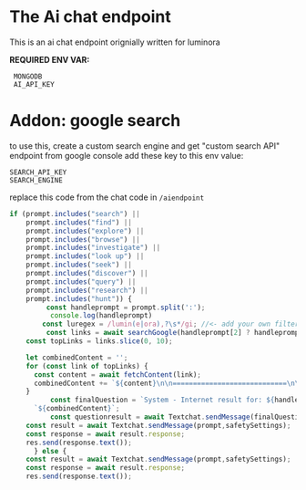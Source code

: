 # The Ai chat endpoint 
This is an ai chat endpoint orignially written for luminora

**REQUIRED ENV VAR:**
```
 MONGODB
 AI_API_KEY
```


# Addon: google search
to use this, create a custom search engine and get "custom search API" endpoint from google console
add these key to this env value:
```
SEARCH_API_KEY
SEARCH_ENGINE
```
replace this code from the chat code in `/aiendpoint`
```js
if (prompt.includes("search") || 
    prompt.includes("find") || 
    prompt.includes("explore") || 
    prompt.includes("browse") || 
    prompt.includes("investigate") || 
    prompt.includes("look up") || 
    prompt.includes("seek") || 
    prompt.includes("discover") || 
    prompt.includes("query") || 
    prompt.includes("research") || 
    prompt.includes("hunt")) {
		 const handleprompt = prompt.split(':');
		  console.log(handleprompt)
		const luregex = /lumin(e|ora),?\s*/gi; //<- add your own filter regex here
		 const links = await searchGoogle(handleprompt[2] ? handleprompt[2].replace(luregex, '').trim() : '');
    const topLinks = links.slice(0, 10);

    let combinedContent = '';
    for (const link of topLinks) {
      const content = await fetchContent(link);
      combinedContent += `${content}\n\n============================\n\n`;
    }
		  const finalQuestion = `System - Internet result for: ${handleprompt[2] ? handleprompt[2].replace(luregex, '').trim() : ''}\n\n` +
      `${combinedContent}`;
		  const questionresult = await Textchat.sendMessage(finalQuestion,safetySettings);
	const result = await Textchat.sendMessage(prompt,safetySettings);
 	const response = await result.response;
 	res.send(response.text());
	  } else {
 	const result = await Textchat.sendMessage(prompt,safetySettings);
  	const response = await result.response;
  	res.send(response.text());
```

